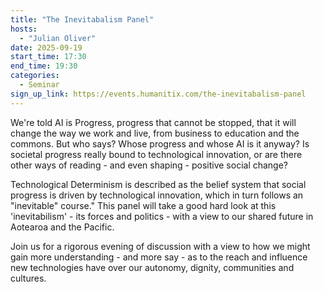```yaml
---
title: "The Inevitabalism Panel"
hosts:
  - "Julian Oliver"
date: 2025-09-19
start_time: 17:30
end_time: 19:30
categories:
  - Seminar
sign_up_link: https://events.humanitix.com/the-inevitabalism-panel
---
```



We're told AI is Progress, progress that cannot be stopped, that it will change the way we work and live, from business to education and the commons.
But who says? Whose progress and whose AI is it anyway?  Is societal progress really bound to technological innovation, or are there other ways of reading -
and even shaping -  positive social change?

Technological Determinism is described as the belief system that social progress is driven by technological innovation, which in turn follows an
"inevitable" course." This panel will take a good hard look at this 'inevitabilism' - its forces and politics - with a view to our shared future
in Aotearoa and the Pacific. 

Join us for a rigorous evening of discussion with a view to how we might gain more understanding - and more say - as to the reach and influence new
technologies have over our autonomy, dignity, communities and cultures.
